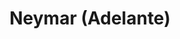 ---
title: Neymar (Adelante)
category: 0_recientes
designSlug: 159-neymar-cabezota-adelante
image: '/products/cabezotas/neymar/principal.jpg'
imageHover: '/products/cabezotas/neymar/normal.jpg'
prendas: [
    {   
        title: 'Remera',
        slug: 'remera',          
        image: '/products/cabezotas/neymar/normal.jpg',
        price: 'remerasPrecio',
        talles: 'remerasTalles'
    },
    {
        title: 'Remera Oversize',
        slug: 'remera-oversize',
        image: '/products/cabezotas/neymar/oversize.jpg',
        price: 'oversizePrecio',
        talles: 'oversizeTalles'
    },
    {
        title: 'Pupera Oversize',
        slug: 'pupera-oversize',
        image: '/products/cabezotas/neymar/pupera.jpg',
        price: 'remerasPrecio',
        talles: 'oversizePuperasTalles'
    },
    {
         title: 'Buzo',
         slug: 'buzo',
         image: '/products/cabezotas/neymar/buzo.jpg',
         price: buzosPrecio,
        talles: 'BuzosTalles'
     },
    {
        title: 'Musculosa M',
        slug: 'musculosa-mujer',
        image: '/products/cabezotas/neymar/musculosa.jpg',
        price: 'musculosaPrecio',
        talles: 'musculosasMujerTalles'
    },
    {
        title: 'Musculosa H',
        slug: 'musculoso',
        image: '/products/cabezotas/neymar/musculoso.jpg',
        price: 'musculosaPrecio',
        talles: 'musculosasHombreTalles'
    }
]
---
